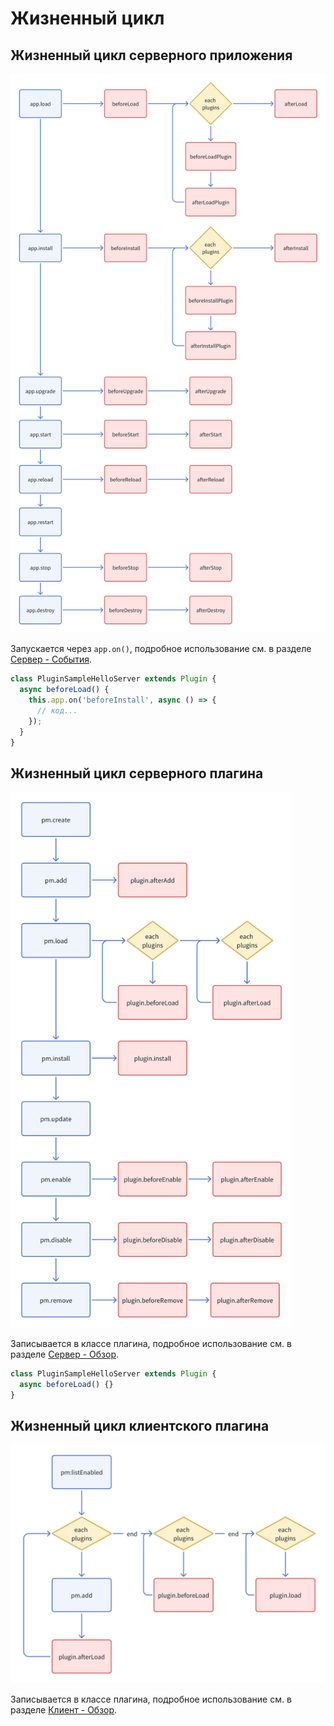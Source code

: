 # Жизненный цикл

## Жизненный цикл серверного приложения

<img alt="Жизненный цикл серверного приложения" src="./server/image-1.png" style="width: 700px;" />

Запускается через `app.on()`, подробное использование см. в разделе [Сервер - События](/development/server/events).

```ts
class PluginSampleHelloServer extends Plugin {
  async beforeLoad() {
    this.app.on('beforeInstall', async () => {
      // код...
    });
  }
}
```

## Жизненный цикл серверного плагина

<img alt="Жизненный цикл серверного плагина" src="./server/image.png" style="width: 450px;" />

Записывается в классе плагина, подробное использование см. в разделе [Сервер - Обзор](/development/server).

```ts
class PluginSampleHelloServer extends Plugin {
  async beforeLoad() {}
}
```

## Жизненный цикл клиентского плагина

<img alt="Жизненный цикл клиентского плагина" src="./client/image.png" style="width: 550px;" />

Записывается в классе плагина, подробное использование см. в разделе [Клиент - Обзор](/development/client).